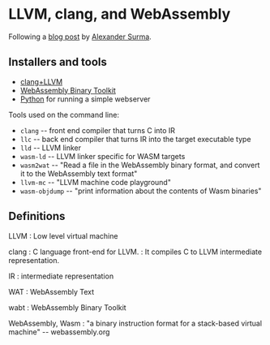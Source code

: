 # LLVM, clang, and WebAssembly

Following a [blog post][post] by [Alexander Surma][email].

[post]: https://surma.dev/things/c-to-webassembly/
[email]: surma@surmair.de

## Installers and tools

* [clang+LLVM][1]
* [WebAssembly Binary Toolkit][2]
* [Python][3] for running a simple webserver

[1]: https://github.com/llvm/llvm-project/releases/download/llvmorg-18.1.8/clang+llvm-18.1.8-x86_64-pc-windows-msvc.tar.xz
[2]: https://github.com/WebAssembly/wabt/releases/download/1.0.36/wabt-1.0.36-windows.tar.gz
[3]: https://www.python.org/ftp/python/3.13.1/python-3.13.1-amd64.exe

Tools used on the command line:

* `clang` -- front end compiler that turns C into IR
* `llc` -- back end compiler that turns IR into the target executable type
* `lld` -- LLVM linker
* `wasm-ld` -- LLVM linker specific for WASM targets
* `wasm2wat` -- "Read a file in the WebAssembly binary format, and convert it to the WebAssembly text format"
* `llvm-mc` -- "LLVM machine code playground"
* `wasm-objdump` -- "print information about the contents of Wasm binaries"



## Definitions

LLVM
: Low level virtual machine

clang
: C language front-end for LLVM.
: It compiles C to LLVM intermediate representation.

IR
: intermediate representation

WAT
: WebAssembly Text

wabt
: WebAssembly Binary Toolkit

WebAssembly, Wasm
: "a binary instruction format for a stack-based virtual machine" -- webassembly.org



